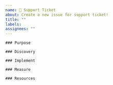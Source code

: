 ```yaml
---
name: 🎫 Support Ticket
about: Create a new issue for support ticket!
title: ""
labels: 
assignees: ""
---
```


```[tasklist]
### Purpose
```

```[tasklist]
### Discovery
```

```[tasklist]
### Implement
```

```[tasklist]
### Measure
```

```[tasklist]
### Resources
```